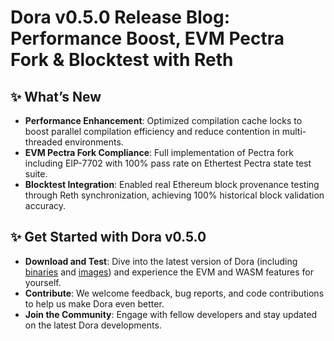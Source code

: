 # Dora v0.5.0 Release Blog: Performance Boost, EVM Pectra Fork & Blocktest with Reth

## ✨ What’s New

+ **Performance Enhancement**: Optimized compilation cache locks to boost parallel compilation efficiency and reduce contention in multi-threaded environments.
+ **EVM Pectra Fork Compliance**: Full implementation of Pectra fork including EIP-7702 with 100% pass rate on Ethertest Pectra state test suite.
+ **Blocktest Integration**: Enabled real Ethereum block provenance testing through Reth synchronization, achieving 100% historical block validation accuracy.

## ✨ Get Started with Dora v0.5.0

+ **Download and Test**: Dive into the latest version of Dora (including [binaries](https://github.com/dp-labs/dora/releases/tag/v0.5.0) and [images](https://github.com/orgs/dp-labs/packages/container/package/dora)) and experience the EVM and WASM features for yourself.
+ **Contribute**: We welcome feedback, bug reports, and code contributions to help us make Dora even better.
+ **Join the Community**: Engage with fellow developers and stay updated on the latest Dora developments.
